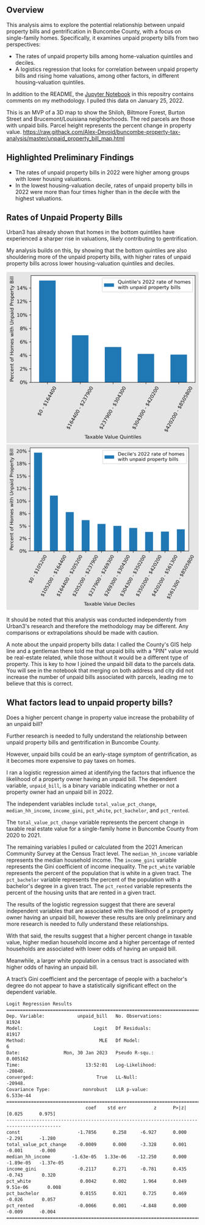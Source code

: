## Overview

This analysis aims to explore the potential relationship between unpaid property bills and gentrification in Buncombe County, with a focus on single-family homes. Specifically, it examines unpaid property bills from two perspectives:

- The rates of unpaid property bills among home-valuation quintiles and deciles.
- A logistics regression that looks for correlation between unpaid property bills and rising home valuations, among other factors, in different housing-valuation quintiles.

In addition to the README, the [Jupyter Notebook](unpaid_property_bills_analysis.ipynb) in this repositry contains comments on my methodology. I pulled this data on January 25, 2022.

This is an MVP of a 3D map to show the Shiloh, Biltmore Forest, Burton Street and Brucemont/Louisiana neighborhoods. The red parcels are those with unpaid bills. Parcel height represents the percent change in property value.
https://raw.githack.com/Alex-Devoid/buncombe-property-tax-analysis/master/unpaid_property_bill_map.html

## Highlighted Preliminary Findings

- The rates of unpaid property bills in 2022 were higher among groups with lower housing valuations.
- In the lowest housing-valuation decile, rates of unpaid property bills in 2022 were more than four times higher than in the decile with the highest valuations.
## Rates of Unpaid Property Bills

Urban3 has already shown that homes in the bottom quintiles have experienced a sharper rise in valuations, likely contributing to gentrification. 

My analysis builds on this, by showing that the bottom quintiles are also shouldering more of the unpaid property bills, with higher rates of unpaid property bills across lower housing-valuation quintiles and deciles.

![quintiles](images/unpaid_property_bill_quintile_rates.png)
![deciles](images/unpaid_property_bill_decile_rates.png)

It should be noted that this analysis was conducted independently from Urban3's research and therefore the methodology may be different. Any comparisons or extrapolations should be made with caution.

A note about the unpaid property bills data: I called the County's GIS help line and a gentleman there told me that unpaid bills with a "PIN" value would be real-estate related, while those without it would be a different type of property. This is key to how I joined the unpaid bill data to the parcels data. You will see in the notebook that merging on both address and city did not increase the number of unpaid bills associated with parcels, leading me to believe that this is correct.
## What factors lead to unpaid property bills?

Does a higher percent change in property value increase the probability of an unpaid bill? 

Further research is needed to fully understand the relationship between unpaid property bills and gentrification in Buncombe County.

However, unpaid bills could be an early-stage symptom of gentrification, as it becomes more expensive to pay taxes on homes.

I ran a logistic regression aimed at identifying the factors that influence the likelihood of a property owner having an unpaid bill. The dependent variable, `unpaid_bill`, is a binary variable indicating whether or not a property owner had an unpaid bill in 2022.

The independent variables include `total_value_pct_change`, `median_hh_income`, `income_gini`, `pct_white`, `pct_bachelor`, and `pct_rented`.  

The `total_value_pct_change` variable represents the percent change in taxable real estate value for a single-family home in Buncombe County from 2020 to 2021.

The remaining variables I pulled or calculated from the 2021 American Community Survey at the Census Tract level. The `median_hh_income` variable represents the median household income. The `income_gini` variable represents the Gini coefficient of income inequality. The `pct_white` variable represents the percent of the population that is white in a given tract. The `pct_bachelor` variable represents the percent of the population with a bachelor's degree in a given tract. The `pct_rented` variable represents the percent of the housing units that are rented in a given tract.

The results of the logistic regression suggest that there are several independent variables that are associated with the likelihood of a property owner having an unpaid bill, however these results are only preliminary and more research is needed to fully understand these relationships. 

With that said, the results suggest that a higher percent change in taxable value, higher median household income and a higher percentage of rented households are associated with lower odds of having an unpaid bill.  

Meanwhile, a larger white population in a census tract is associated with higher odds of having an unpaid bill. 

A tract’s Gini coefficient and the percentage of people with a bachelor's degree do not appear to have a statistically significant effect on the dependent variable.

```
Logit Regression Results                           
==============================================================================
Dep. Variable:            unpaid_bill   No. Observations:                81924
Model:                          Logit   Df Residuals:                    81917
Method:                           MLE   Df Model:                            6
Date:                Mon, 30 Jan 2023   Pseudo R-squ.:                0.005162
Time:                        13:52:01   Log-Likelihood:                -20840.
converged:                       True   LL-Null:                       -20948.
Covariance Type:            nonrobust   LLR p-value:                 6.533e-44
==========================================================================================
                             coef    std err          z      P>|z|      [0.025      0.975]
------------------------------------------------------------------------------------------
const                     -1.7856      0.258     -6.927      0.000      -2.291      -1.280
total_value_pct_change    -0.0009      0.000     -3.328      0.001      -0.001      -0.000
median_hh_income        -1.63e-05   1.33e-06    -12.250      0.000   -1.89e-05   -1.37e-05
income_gini               -0.2117      0.271     -0.781      0.435      -0.743       0.320
pct_white                  0.0042      0.002      1.964      0.049    9.51e-06       0.008
pct_bachelor               0.0155      0.021      0.725      0.469      -0.026       0.057
pct_rented                -0.0066      0.001     -4.848      0.000      -0.009      -0.004
==========================================================================================  
```

